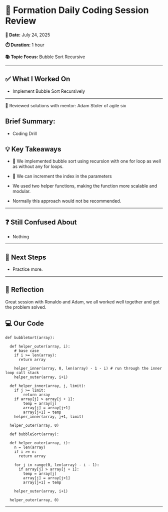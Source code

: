 # 🧠 Formation Daily Coding Session Review

**📅 Date:** July 24, 2025

**⏱️ Duration:** 1 hour

**📚 Topic Focus:** Bubble Sort Recursive

---

## ✅ What I Worked On

- Implement Bubble Sort Recursively

---

🎼 Reviewed solutions with mentor: Adam Stoler of agile six

## **Brief Summary:**

- Coding Drill

## 💡 Key Takeaways

- 🧩 We implemented bubble sort using recursion with one for loop as well as without any for loops.

- 📀 We can increment the index in the parameters

- We used two helper functions, making the function more scalable and modular.

- Normally this approach would not be recommended.

---

## ❓ Still Confused About

- Nothing

---

## 🔄 Next Steps

- Practice more.

---

## 🧘 Reflection

Great session with Ronaldo and Adam, we all worked well together and got the problem solved.

## 💻 Our Code

```
def bubbleSort(array):

  def helper_outer(array, i):
    # base case
    if i >= len(array):
      return array

    helper_inner(array, 0, len(array) - 1 - i) # run through the inner loop call stack
    helper_outer(array, i+1)

  def helper_inner(array, j, limit):
    if j >= limit:
        return array
    if array[j] > array[j + 1]:
        temp = array[j]
        array[j] = array[j+1]
        array[j+1] = temp
    helper_inner(array, j+1, limit)

  helper_outer(array, 0)

  def bubbleSort(array):

  def helper_outer(array, i):
    n = len(array)
    if i >= n:
      return array

    for j in range(0, len(array) - i - 1):
      if array[j] > array[j + 1]:
        temp = array[j]
        array[j] = array[j+1]
        array[j+1] = temp

    helper_outer(array, i+1)

  helper_outer(array, 0)

```

---
